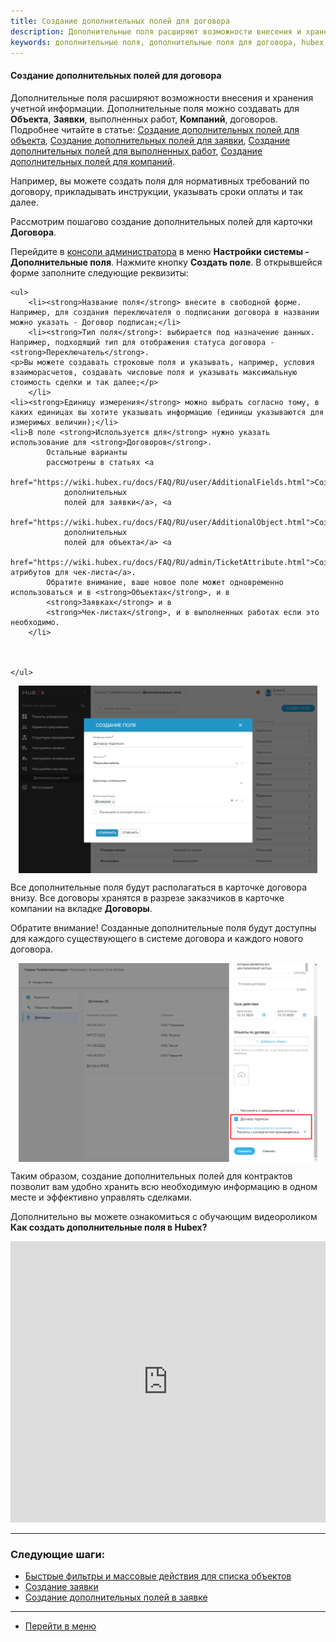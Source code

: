 ```yaml
---
title: Создание дополнительных полей для договора
description: Дополнительные поля расширяют возможности внесения и хранения учетной информации. Дополнительные поля можно создавать для Объекта, Заявки, выполненных работ, договоров. Например, вы можете создать поля для нормативных требований по договору, прикладывать инструкции, указывать сроки оплаты и так далее.
keywords: дополнительные поля, дополнительные поля для договора, hubex, хабекс, хубекс, хабикс
---
```


#### Создание дополнительных полей для договора
<html>
<meta charset="utf-8">
</html>
<body>
  <p>Дополнительные поля расширяют возможности внесения и хранения учетной информации. Дополнительные поля можно создавать
    для <strong>Объекта</strong>, <strong>Заявки</strong>, выполненных работ, <strong>Компаний</strong>, договоров. Подробнее читайте в статье: <a href="https://wiki.hubex.ru/docs/FAQ/RU/user/AdditionalObject.html">Создание дополнительных полей для объекта</a>, <a href="https://wiki.hubex.ru/docs/FAQ/RU/user/AdditionalFields.html">Создание дополнительных полей для заявки</a>, <a href="https://wiki.hubex.ru/docs/FAQ/RU/user/AdditionalFieldsWorks.html">Создание дополнительных полей для выполненных работ</a>, <a href="https://wiki.hubex.ru/docs/FAQ/RU/user/AdditionalFieldsCompany.html">Создание дополнительных полей для компаний</a>.</p> 
     
<p>Например, вы можете создать поля для нормативных требований по договору, прикладывать инструкции, указывать сроки оплаты и так далее.</p>

<p>Рассмотрим пошагово создание дополнительных полей для карточки <strong>Договора</strong>.</p>

<p>Перейдите в <a href="https://wiki.hubex.ru/docs/FAQ/RU/admin/HowToEnterTheAdmin.html">консоли администратора</a>
        в меню <strong>Настройки системы - Дополнительные поля</strong>. Нажмите кнопку <strong>Создать
            поле</strong>. В открывшейся форме заполните следующие реквизиты:</p>
    
    <ul>
        <li><strong>Название поля</strong> внесите в свободной форме. Например, для создания переключателя о подписании договора в названии можно указать - Договор подписан;</li>
        <li><strong>Тип поля</strong>: выбирается под назначение данных. Например, подходящий тип для отображения статуса договора - <strong>Переключатель</strong>.
    <p>Вы можете создавать строковые поля и указывать, например, условия взаиморасчетов, создавать числовые поля и указывать максимальную стоимость сделки и так далее;</p>
        </li>
    <li><strong>Единицу измерения</strong> можно выбрать согласно тому, в каких единицах вы хотите указывать информацию (единицы указываются для измеримых величин);</li>
    <li>В поле <strong>Используется для</strong> нужно указать использование для <strong>Договоров</strong>.
            Остальные варианты
            рассмотрены в статьях <a
                    href="https://wiki.hubex.ru/docs/FAQ/RU/user/AdditionalFields.html">Создание
                дополнительных
                полей для заявки</a>, <a
                    href="https://wiki.hubex.ru/docs/FAQ/RU/user/AdditionalObject.html">Создание
                дополнительных
                полей для объекта</a> <a
                    href="https://wiki.hubex.ru/docs/FAQ/RU/admin/TicketAttribute.html">Создание атрибутов для чек-листа</a>.
            Обратите внимание, ваше новое поле может одновременно использоваться и в <strong>Объектах</strong>, и в
            <strong>Заявках</strong> и в
            <strong>Чек-листах</strong>, и в выполненных работах если это необходимо.
        </li>

    

    </ul>

<p><div>
        <img style="margin: 0 auto; display: block; max-width: 95%;"
             src="/attachments/images/FAQ/USER/AdditionalFieldsContract/AddField.jpg"/>
    </div></p>

<p>Все дополнительные поля будут располагаться в карточке договора внизу. Все договоры хранятся в разрезе заказчиков в карточке компании на вкладке <strong>Договоры</strong>.</p>
<p>Обратите внимание! Созданные дополнительные поля будут доступны для каждого существующего в системе договора и каждого нового договора.</p>
<div>
        <img style="margin: 0 auto; display: block; max-width: 95%;"
             src="/attachments/images/FAQ/USER/AdditionalFieldsContract/AddField2.jpg"/>
    </div>
<p>Таким образом, создание дополнительных полей для контрактов позволит вам удобно хранить всю необходимую информацию в одном месте и эффективно управлять сделками.</p>




<p>Дополнительно вы можете ознакомиться с обучающим видеороликом <strong>Как создать дополнительные поля в Hubex?</strong></p>

<iframe src="https://www.youtube.com/embed/1hRsaFz_sEQ" width="100%" height="450px" frameborder="0"
        allowfullscreen="allowfullscreen"></iframe>

</body>


___
### Следующие шаги:
- [Быстрые фильтры и массовые действия для списка объектов](./GroupActions.md)
- [Создание заявки](./CreatingTicket.md)
- [Создание дополнительных полей в заявке](./AdditionalFields.md)


___
- [Перейти в меню](http://wiki.hubex.ru)


